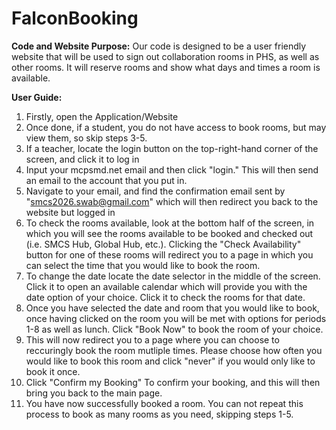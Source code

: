 # FalconBooking
**Code and Website Purpose:**
Our code is designed to be a user friendly website that will be used to sign out collaboration rooms in PHS, as well as other rooms. It will reserve rooms and show what days and times a room is available. 

**User Guide:**
1. Firstly, open the Application/Website
2. Once done, if a student, you do not have access to book rooms, but may view them, so skip steps 3-5.
3. If a teacher, locate the login button on the top-right-hand corner of the screen, and click it to log in
4. Input your mcpsmd.net email and then click "login." This will then send an email to the account that you put in.
5. Navigate to your email, and find the confirmation email sent by "smcs2026.swab@gmail.com" which will then redirect you back to the website but logged in
6. To check the rooms available, look at the bottom half of the screen, in which you will see the rooms available to be booked and checked out (i.e. SMCS Hub, Global Hub, etc.). Clicking the "Check Availability" button for one of these rooms will redirect you to a page in which you can select the time that you would like to book the room.
7. To change the date locate the date selector in the middle of the screen. Click it to open an available calendar which will provide you with the date option of your choice. Click it to check the rooms for that date.
8. Once you have selected the date and room that you would like to book, once having clicked on the room you will be met with options for periods 1-8 as well as lunch. Click "Book Now" to book the room of your choice. 
9. This will now redirect you to a page where you can choose to reccuringly book the room mutliple times. Please choose how often you would like to book this room and click "never" if you would only like to book it once.
10. Click "Confirm my Booking" To confirm your booking, and this will then bring you back to the main page.
11. You have now successfully booked a room. You can not repeat this process to book as many rooms as you need, skipping steps 1-5. 
